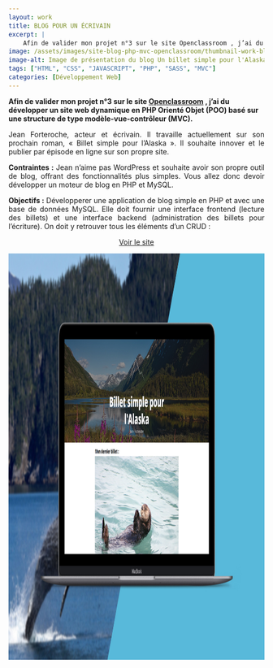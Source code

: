 ```yaml
---
layout: work
title: BLOG POUR UN ÉCRIVAIN
excerpt: |
    Afin de valider mon projet n°3 sur le site Openclassroom , j’ai du développer un site web dynamique en PHP Orienté Objet (POO) basé sur une structure de type modèle-vue-contrôleur (MVC).
image: /assets/images/site-blog-php-mvc-openclassroom/thumbnail-work-blog-php-mvc.jpg
image-alt: Image de présentation du blog Un billet simple pour l'Alaska pour un écrivain  (projet openclassroom) 
tags: ["HTML", "CSS", "JAVASCRIPT", "PHP", "SASS", "MVC"]
categories: [Développement Web]
---
```


<p><strong>Afin de valider mon projet n&deg;3 sur le site&nbsp;<a href="https://openclassrooms.com/">Openclassroom</a>&nbsp;, j&rsquo;ai du d&eacute;velopper un site web dynamique en PHP Orient&eacute; Objet (POO) bas&eacute; sur une structure de type mod&egrave;le-vue-contr&ocirc;leur&nbsp;</strong><strong>(MVC).</strong></p>

<p style="text-align:justify">Jean Forteroche, acteur et &eacute;crivain. Il travaille actuellement sur&nbsp;son prochain roman, &laquo;&nbsp;Billet simple pour l&rsquo;Alaska&nbsp;&raquo;. Il souhaite innover et le publier par &eacute;pisode en ligne sur son propre site.</p>

<p style="text-align:justify"><strong>Contraintes :</strong> Jean n&rsquo;aime pas WordPress et souhaite avoir son propre outil de blog, offrant des fonctionnalit&eacute;s plus simples. Vous allez donc devoir d&eacute;velopper un moteur de blog en PHP et MySQL.</p>

<p style="text-align:justify"><strong>Objectifs :</strong> D&eacute;velopperer&nbsp;une application de blog simple en PHP et avec une base de donn&eacute;es MySQL. Elle doit fournir une interface frontend (lecture des billets) et une interface backend (administration des billets pour l&rsquo;&eacute;criture). On doit y retrouver tous les &eacute;l&eacute;ments d&rsquo;un CRUD :</p>

<p style="text-align:center"><a class="btn white-text" href="http://oc-exercice-blog-php.gaetanboyron.fr" target="_blank">Voir le site</a></p>

<p style="text-align:center"><img alt="aperçu de la réalisation du blog en php poo mvc " height="800" src="/assets/images/site-blog-php-mvc-openclassroom/miniature-blog-php-poo-mvc.jpg" /></p>